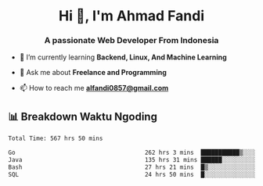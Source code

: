 <h1 align="center">Hi 👋, I'm Ahmad Fandi</h1>
<h3 align="center">A passionate Web Developer From Indonesia</h3>

- 🌱 I’m currently learning **Backend, Linux, And Machine Learning**

- 💬 Ask me about **Freelance and Programming**

- 📫 How to reach me **<alfandi0857@gmail.com>**


## 📊 Breakdown Waktu Ngoding

<!--START_SECTION:waka-->

```txt
Total Time: 567 hrs 50 mins

Go                                     262 hrs 3 mins  ███████████▒░░░░░░░░░░░░░   45.73 %
Java                                   135 hrs 31 mins ██████░░░░░░░░░░░░░░░░░░░   23.65 %
Bash                                   27 hrs 21 mins  █▒░░░░░░░░░░░░░░░░░░░░░░░   04.77 %
SQL                                    24 hrs 50 mins  █░░░░░░░░░░░░░░░░░░░░░░░░   04.33 %
```

<!--END_SECTION:waka-->
